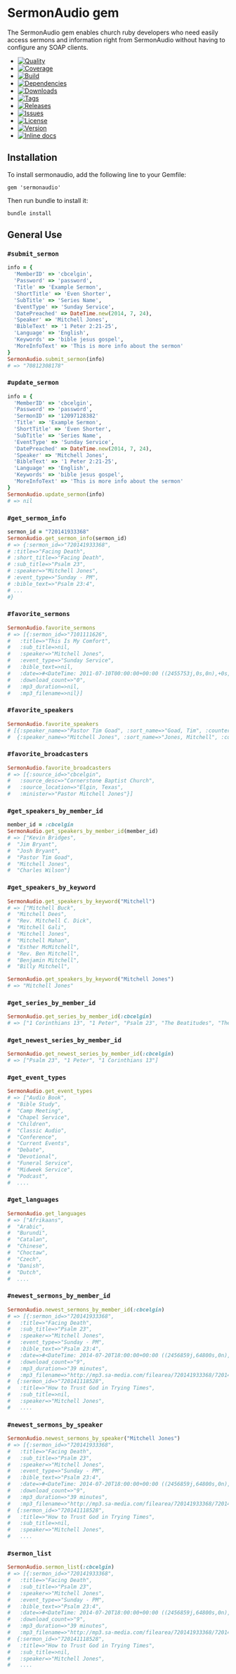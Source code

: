 # SermonAudio gem

The SermonAudio gem enables church ruby developers who need easily access sermons and information right from SermonAudio without having to configure any SOAP clients.

  - [![Quality](http://img.shields.io/codeclimate/github/mattdbridges/sermonaudio.svg?style=flat-square)](https://codeclimate.com/github/mattdbridges/sermonaudio)
  - [![Coverage](http://img.shields.io/codeclimate/coverage/github/mattdbridges/sermonaudio.svg?style=flat-square)](https://codeclimate.com/github/mattdbridges/sermonaudio)
  - [![Build](http://img.shields.io/travis-ci/mattdbridges/sermonaudio.svg?style=flat-square)](https://travis-ci.org/mattdbridges/sermonaudio)
  - [![Dependencies](http://img.shields.io/gemnasium/mattdbridges/sermonaudio.svg?style=flat-square)](https://gemnasium.com/mattdbridges/sermonaudio)
  - [![Downloads](http://img.shields.io/gem/dtv/sermonaudio.svg?style=flat-square)](https://rubygems.org/gems/sermonaudio)
  - [![Tags](http://img.shields.io/github/tag/mattdbridges/sermonaudio.svg?style=flat-square)](http://github.com/mattdbridges/sermonaudio/tags)
  - [![Releases](http://img.shields.io/github/release/mattdbridges/sermonaudio.svg?style=flat-square)](http://github.com/mattdbridges/sermonaudio/releases)
  - [![Issues](http://img.shields.io/github/issues/mattdbridges/sermonaudio.svg?style=flat-square)](http://github.com/mattdbridges/sermonaudio/issues)
  - [![License](http://img.shields.io/badge/license-MIT-brightgreen.svg?style=flat-square)](http://opensource.org/licenses/MIT)
  - [![Version](http://img.shields.io/gem/v/sermonaudio.svg?style=flat-square)](https://rubygems.org/gems/sermonaudio)
  - [![Inline docs](http://inch-ci.org/github/mattdbridges/sermonaudio.png?branch=master)](http://inch-ci.org/github/mattdbridges/sermonaudio)

## Installation

To install sermonaudio, add the following line to your Gemfile:

    gem 'sermonaudio'

Then run bundle to install it:

    bundle install

## General Use

### `#submit_sermon`

```ruby
info = {
  'MemberID' => 'cbcelgin',
  'Password' => 'password',
  'Title' => 'Example Sermon',
  'ShortTitle' => 'Even Shorter',
  'SubTitle' => 'Series Name',
  'EventType' => 'Sunday Service',
  'DatePreached' => DateTime.new(2014, 7, 24),
  'Speaker' => 'Mitchell Jones',
  'BibleText' => '1 Peter 2:21-25',
  'Language' => 'English',
  'Keywords' => 'bible jesus gospel',
  'MoreInfoText' => 'This is more info about the sermon'
}
SermonAudio.submit_sermon(info)
# => "70812308178"
```

### `#update_sermon`

```ruby
info = {
  'MemberID' => 'cbcelgin',
  'Password' => 'password',
  'SermonID' => '12097128382'
  'Title' => 'Example Sermon',
  'ShortTitle' => 'Even Shorter',
  'SubTitle' => 'Series Name',
  'EventType' => 'Sunday Service',
  'DatePreached' => DateTime.new(2014, 7, 24),
  'Speaker' => 'Mitchell Jones',
  'BibleText' => '1 Peter 2:21-25',
  'Language' => 'English',
  'Keywords' => 'bible jesus gospel',
  'MoreInfoText' => 'This is more info about the sermon'
}
SermonAudio.update_sermon(info)
# => nil
```

### `#get_sermon_info`

```ruby
sermon_id = "720141933368"
SermonAudio.get_sermon_info(sermon_id)
# => {:sermon_id=>"720141933368",
# :title=>"Facing Death",
# :short_title=>"Facing Death",
# :sub_title=>"Psalm 23",
# :speaker=>"Mitchell Jones",
# :event_type=>"Sunday - PM",
# :bible_text=>"Psalm 23:4",
# ...
#}
```

### `#favorite_sermons`

```ruby
SermonAudio.favorite_sermons
# => [{:sermon_id=>"7101111626",
#   :title=>"This Is My Comfort",
#   :sub_title=>nil,
#   :speaker=>"Mitchell Jones",
#   :event_type=>"Sunday Service",
#   :bible_text=>nil,
#   :date=>#<DateTime: 2011-07-10T00:00:00+00:00 ((2455753j,0s,0n),+0s,2299161j)>,
#   :download_count=>"0",
#   :mp3_duration=>nil,
#   :mp3_filename=>nil}]
```

### `#favorite_speakers`

```ruby
SermonAudio.favorite_speakers
# [{:speaker_name=>"Pastor Tim Goad", :sort_name=>"Goad, Tim", :counter=>"470"},
#  {:speaker_name=>"Mitchell Jones", :sort_name=>"Jones, Mitchell", :counter=>"216"}]
```

### `#favorite_broadcasters`

```ruby
SermonAudio.favorite_broadcasters
# => [{:source_id=>"cbcelgin",
#   :source_desc=>"Cornerstone Baptist Church",
#   :source_location=>"Elgin, Texas",
#   :minister=>"Pastor Mitchell Jones"}]
```

### `#get_speakers_by_member_id`

```ruby
member_id = :cbcelgin
SermonAudio.get_speakers_by_member_id(member_id)
# => ["Kevin Bridges",
#  "Jim Bryant",
#  "Josh Bryant",
#  "Pastor Tim Goad",
#  "Mitchell Jones",
#  "Charles Wilson"]
```

### `#get_speakers_by_keyword`

```ruby
SermonAudio.get_speakers_by_keyword("Mitchell")
# => ["Mitchell Buck",
#  "Mitchell Dees",
#  "Rev. Mitchell C. Dick",
#  "Mitchell Gali",
#  "Mitchell Jones",
#  "Mitchell Mahan",
#  "Esther McMitchell",
#  "Rev. Ben Mitchell",
#  "Benjamin Mitchell",
#  "Billy Mitchell",

SermonAudio.get_speakers_by_keyword("Mitchell Jones")
# => "Mitchell Jones"
```

### `#get_series_by_member_id`

```ruby
SermonAudio.get_series_by_member_id(:cbcelgin)
# => ["1 Corinthians 13", "1 Peter", "Psalm 23", "The Beatitudes", "The Nature Of Repentance"]
```

### `#get_newest_series_by_member_id`

```ruby
SermonAudio.get_newest_series_by_member_id(:cbcelgin)
# => ["Psalm 23", "1 Peter", "1 Corinthians 13"]
```

### `#get_event_types`

```ruby
SermonAudio.get_event_types
# => ["Audio Book",
#  "Bible Study",
#  "Camp Meeting",
#  "Chapel Service",
#  "Children",
#  "Classic Audio",
#  "Conference",
#  "Current Events",
#  "Debate",
#  "Devotional",
#  "Funeral Service",
#  "Midweek Service",
#  "Podcast",
#  ....
```

### `#get_languages`

```ruby
SermonAudio.get_languages
# => ["Afrikaans",
#  "Arabic",
#  "Burundi",
#  "Catalan",
#  "Chinese",
#  "Choctaw",
#  "Czech",
#  "Danish",
#  "Dutch",
#  ....
```

### `#newest_sermons_by_member_id`

```ruby
SermonAudio.newest_sermons_by_member_id(:cbcelgin)
# => [{:sermon_id=>"720141933368",
#   :title=>"Facing Death",
#   :sub_title=>"Psalm 23",
#   :speaker=>"Mitchell Jones",
#   :event_type=>"Sunday - PM",
#   :bible_text=>"Psalm 23:4",
#   :date=>#<DateTime: 2014-07-20T18:00:00+00:00 ((2456859j,64800s,0n),+0s,2299161j)>,
#   :download_count=>"9",
#   :mp3_duration=>"39 minutes",
#   :mp3_filename=>"http://mp3.sa-media.com/filearea/720141933368/720141933368.mp3"},
#  {:sermon_id=>"720141118528",
#   :title=>"How to Trust God in Trying Times",
#   :sub_title=>nil,
#   :speaker=>"Mitchell Jones",
#   ....
```

### `#newest_sermons_by_speaker`

```ruby
SermonAudio.newest_sermons_by_speaker("Mitchell Jones")
# => [{:sermon_id=>"720141933368",
#   :title=>"Facing Death",
#   :sub_title=>"Psalm 23",
#   :speaker=>"Mitchell Jones",
#   :event_type=>"Sunday - PM",
#   :bible_text=>"Psalm 23:4",
#   :date=>#<DateTime: 2014-07-20T18:00:00+00:00 ((2456859j,64800s,0n),+0s,2299161j)>,
#   :download_count=>"9",
#   :mp3_duration=>"39 minutes",
#   :mp3_filename=>"http://mp3.sa-media.com/filearea/720141933368/720141933368.mp3"},
#  {:sermon_id=>"720141118528",
#   :title=>"How to Trust God in Trying Times",
#   :sub_title=>nil,
#   :speaker=>"Mitchell Jones",
#   ....
```

### `#sermon_list`

```ruby
SermonAudio.sermon_list(:cbcelgin)
# => [{:sermon_id=>"720141933368",
#   :title=>"Facing Death",
#   :sub_title=>"Psalm 23",
#   :speaker=>"Mitchell Jones",
#   :event_type=>"Sunday - PM",
#   :bible_text=>"Psalm 23:4",
#   :date=>#<DateTime: 2014-07-20T18:00:00+00:00 ((2456859j,64800s,0n),+0s,2299161j)>,
#   :download_count=>"9",
#   :mp3_duration=>"39 minutes",
#   :mp3_filename=>"http://mp3.sa-media.com/filearea/720141933368/720141933368.mp3"},
#  {:sermon_id=>"720141118528",
#   :title=>"How to Trust God in Trying Times",
#   :sub_title=>nil,
#   :speaker=>"Mitchell Jones",
#   ....
```
